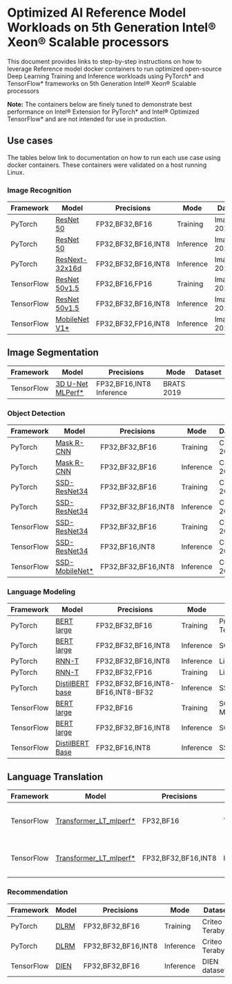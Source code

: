 # Optimized AI Reference Model Workloads on 5th Generation Intel® Xeon® Scalable processors

This document provides links to step-by-step instructions on how to leverage Reference model docker containers to run optimized open-source Deep Learning Training and Inference workloads using PyTorch* and TensorFlow* frameworks on 5th Generation Intel® Xeon® Scalable processors

**Note:** The containers below are finely tuned to demonstrate best performance on Intel® Extension for PyTorch* and Intel®  Optimized TensorFlow*  and are not intended for use in production. 
## Use cases

The tables below link to documentation on how to run each use case using docker containers. These containers were validated on a host running Linux. 

### Image Recognition

| Framework | Model                                                  | Precisions | Mode |  Dataset |
| --------| ------------------------------------------------------ | ---------- | ------| --------------------- |
| PyTorch | [ResNet 50](https://github.com/IntelAI/models/blob/r3.1/quickstart/image_recognition/pytorch/resnet50/training/cpu/DEVCATALOG.md) | FP32,BF32,BF16 | Training | ImageNet 2012 |
| PyTorch | [ResNet 50](https://github.com/IntelAI/models/blob/r3.1/quickstart/image_recognition/pytorch/resnet50/inference/cpu/DEVCATALOG.md) | FP32,BF32,BF16,INT8 | Inference | ImageNet 2012 |
| PyTorch | [ResNext-32x16d](https://github.com/IntelAI/models/blob/r3.1/quickstart/image_recognition/pytorch/resnext-32x16d/inference/cpu/DEVCATALOG.md) | FP32,BF32,BF16,INT8 |Inference | ImageNet 2012 |
| TensorFlow | [ResNet 50v1.5](https://github.com/IntelAI/models/blob/r3.1/quickstart/image_recognition/tensorflow/resnet50v1_5/training/cpu/README_DEV_CAT.md) | FP32,BF16,FP16 | Training | ImageNet 2012 |
| TensorFlow | [ResNet 50v1.5](https://github.com/IntelAI/models/blob/r3.1/quickstart/image_recognition/tensorflow/resnet50v1_5/inference/cpu/README_DEV_CAT.md) | FP32,BF32,BF16,INT8 | Inference | ImageNet 2012 |
| TensorFlow | [MobileNet V1*](https://github.com/IntelAI/models/blob/r3.1/quickstart/image_recognition/tensorflow/mobilenet_v1/inference/cpu/README_DEV_CAT.md) | FP32,BF32,FP16,INT8 | Inference | ImageNet 2012 |

## Image Segmentation

| Framework | Model                                                  | Precisions | Mode |  Dataset |
| --------| ------------------------------------------------------ | ---------- | ------| --------------------- |
| TensorFlow | [3D U-Net MLPerf*](https://github.com/IntelAI/models/blob/r3.1/quickstart/image_segmentation/tensorflow/3d_unet_mlperf/inference/cpu/README_DEV_CAT.md) | FP32,BF16,INT8 Inference | BRATS 2019 |

### Object Detection

| Framework | Model                                                  | Precisions | Mode |  Dataset |
| --------| ------------------------------------------------------ | ---------- | ------| --------------------- |
| PyTorch |[Mask R-CNN](https://github.com/IntelAI/models/blob/r3.1/quickstart/object_detection/pytorch/maskrcnn/training/cpu/DEVCATALOG.md) | FP32,BF32,BF16 | Training | COCO 2017 |
| PyTorch |[Mask R-CNN](https://github.com/IntelAI/models/blob/r3.1/quickstart/object_detection/pytorch/maskrcnn/inference/cpu/DEVCATALOG.md) | FP32,BF32,BF16 | Inference | COCO 2017 |
| PyTorch |[SSD-ResNet34](https://github.com/IntelAI/models/blob/r3.1/quickstart/object_detection/pytorch/ssd-resnet34/training/cpu/DEVCATALOG.md) | FP32,BF32,BF16 | Training | COCO 2017 |
| PyTorch |[SSD-ResNet34](https://github.com/IntelAI/models/blob/r3.1/quickstart/object_detection/pytorch/ssd-resnet34/inference/cpu/DEVCATALOG.md) | FP32,BF32,BF16,INT8 | Inference | COCO 2017 |
| TensorFlow | [SSD-ResNet34](https://github.com/IntelAI/models/blob/r3.1/quickstart/object_detection/tensorflow/ssd-resnet34/training/cpu/README_DEV_CAT.md) | FP32,BF32,BF16 |Training | COCO 2017 |
| TensorFlow | [SSD-ResNet34](https://github.com/IntelAI/models/blob/r3.1/quickstart/object_detection/tensorflow/ssd-resnet34/inference/cpu/README_DEV_CAT.md) | FP32,BF16,INT8 |Inference | COCO 2017  |
| TensorFlow | [SSD-MobileNet*](https://github.com/IntelAI/models/blob/r3.1/quickstart/object_detection/tensorflow/ssd-mobilenet/inference/cpu/README_DEV_CAT.md) | FP32,BF32,BF16,INT8 | Inference | COCO 2017 |

### Language Modeling 

| Framework | Model                                                  | Precisions | Mode |  Dataset |
| --------| ------------------------------------------------------ | ---------- | ------| --------------------- |
| PyTorch | [BERT large](https://github.com/IntelAI/models/blob/r3.1/quickstart/language_modeling/pytorch/bert_large/training/cpu/DEVCATALOG.md) | FP32,BF32,BF16 | Training | Preprocessed Text dataset |
| PyTorch |[BERT large](https://github.com/IntelAI/models/blob/r3.1/quickstart/language_modeling/pytorch/bert_large/inference/cpu/DEVCATALOG.md) | FP32,BF32,BF16,INT8 | Inference | SQuAD1.0 |
| PyTorch | [RNN-T](https://github.com/IntelAI/models/blob/r3.1/quickstart/language_modeling/pytorch/rnnt/inference/cpu/DEVCATALOG.md) | FP32,BF32,BF16,INT8 | Inference | LibriSpeech |
| PyTorch |[RNN-T](https://github.com/IntelAI/models/blob/r3.1/quickstart/language_modeling/pytorch/rnnt/training/cpu/DEVCATALOG.md) | FP32,BF32,FP16 | Training | LibriSpeech |
| PyTorch |[DistilBERT base](https://github.com/IntelAI/models/blob/r3.1/quickstart/language_modeling/pytorch/distilbert_base/inference/cpu/DEVCATALOG.md) | FP32,BF32,BF16,INT8-BF16,INT8-BF32 | Inference | SST-2 |
| TensorFlow | [BERT large](https://github.com/IntelAI/models/blob/r3.1/quickstart/language_modeling/tensorflow/bert_large/training/cpu/README_DEV_CAT.md) | FP32,BF16 | Training |  SQuAD and MRPC |
| TensorFlow | [BERT large](https://github.com/IntelAI/models/blob/r3.1/quickstart/language_modeling/tensorflow/bert_large/inference/cpu/README_DEV_CAT.md) | FP32,BF32,BF16,INT8 |Inference | SQuAD |
| TensorFlow | [DistilBERT Base](https://github.com/IntelAI/models/blob/r3.1/quickstart/language_modeling/tensorflow/distilbert_base/inference/cpu/README_DEV_CAT.md) | FP32,BF16,INT8 | Inference | SST-2 | 

## Language Translation
| Framework | Model                                                  | Precisions | Mode |  Dataset |
| --------| ------------------------------------------------------ | ---------- | ------| --------------------- |
| TensorFlow | [Transformer_LT_mlperf*](https://github.com/IntelAI/models/blob/r3.1/quickstart/language_translation/tensorflow/transformer_mlperf/training/cpu/README_DEV_CAT.md) | FP32,BF16 | Training | WMT English-German dataset |
| TensorFlow | [Transformer_LT_mlperf*](https://github.com/IntelAI/models/blob/r3.1/quickstart/language_translation/tensorflow/transformer_mlperf/inference/cpu/README_DEV_CAT.md) | FP32,BF32,BF16,INT8 | Inference |  WMT English-German dataset |

### Recommendation 

| Framework | Model                                                  | Precisions | Mode |  Dataset |
| --------| ------------------------------------------------------ | ---------- | ------| --------------------- |
| PyTorch | [DLRM](https://github.com/IntelAI/models/blob/r3.1/quickstart/recommendation/pytorch/dlrm/training/cpu/DEVCATALOG.md) | FP32,BF32,BF16 | Training | Criteo Terabyte |
| PyTorch | [DLRM](https://github.com/IntelAI/models/blob/r3.1/quickstart/recommendation/pytorch/dlrm/inference/cpu/DEVCATALOG.md) | FP32,BF32,BF16,INT8 | Inference | Criteo Terabyte |
| TensorFlow | [DIEN](https://github.com/IntelAI/models/blob/r3.1/quickstart/recommendation/tensorflow/dien/inference/cpu/README_DEV_CAT.md) | FP32,BF32,BF16 | Inference | DIEN dataset |
